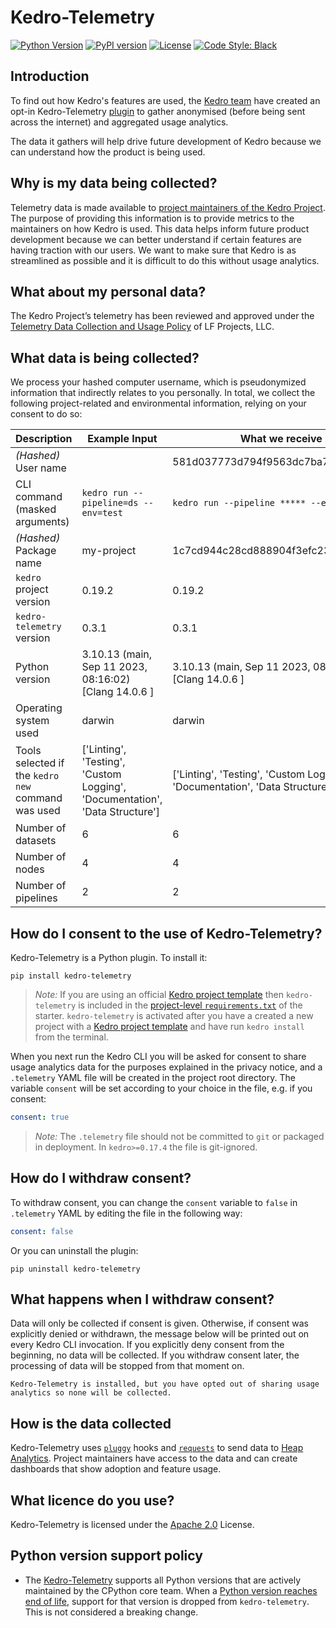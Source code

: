 # Kedro-Telemetry

[![Python Version](https://img.shields.io/badge/python-3.8%20%7C%203.9%20%7C%203.10%20%7C%203.11-blue.svg)](https://pypi.org/project/kedro-telemetry/)
[![PyPI version](https://badge.fury.io/py/kedro-telemetry.svg)](https://pypi.org/project/kedro-telemetry/)
[![License](https://img.shields.io/badge/license-Apache%202.0-blue.svg)](https://opensource.org/licenses/Apache-2.0)
[![Code Style: Black](https://img.shields.io/badge/code%20style-black-black.svg)](https://github.com/ambv/black)

## Introduction

To find out how Kedro's features are used, the [Kedro team](https://github.com/kedro-org/kedro) have created an opt-in Kedro-Telemetry [plugin](https://kedro.readthedocs.io/en/stable/07_extend_kedro/04_plugins.html) to gather anonymised (before being sent across the internet) and aggregated usage analytics.

The data it gathers will help drive future development of Kedro because we can understand how the product is being used.

## Why is my data being collected?

Telemetry data is made available to [project maintainers of the Kedro Project](https://kedro.readthedocs.io/en/stable/faq/faq.html#who-maintains-kedro). The purpose of providing this information is to provide metrics to the maintainers on how Kedro is used. This data helps inform future product development because we can better understand if certain features are having traction with our users. We want to make sure that Kedro is as streamlined as possible and it is difficult to do this without usage analytics.


## What about my personal data?

The Kedro Project’s telemetry has been reviewed and approved under the [Telemetry Data Collection and Usage Policy](https://lfprojects.org/policies/telemetry-data-policy/) of LF Projects, LLC.


## What data is being collected?

We process your hashed computer username, which is pseudonymized information that indirectly relates to you personally. In total, we collect the following project-related and environmental information, relying on your consent to do so:

|Description|Example Input|What we receive|
|-|-|-|
|_(Hashed)_ User name||581d037773d794f9563dc7ba7c43b63d...|
|CLI command (masked arguments)|`kedro run --pipeline=ds --env=test`|`kedro run --pipeline ***** --env *****`|
|_(Hashed)_ Package name|my-project|1c7cd944c28cd888904f3efc2345198507...|
|`kedro` project version|0.19.2|0.19.2|
|`kedro-telemetry` version|0.3.1|0.3.1|
|Python version|3.10.13 (main, Sep 11 2023, 08:16:02) [Clang 14.0.6 ]|3.10.13 (main, Sep 11 2023, 08:16:02) [Clang 14.0.6 ]|
|Operating system used|darwin|darwin|
|Tools selected if the `kedro new` command was used|['Linting', 'Testing', 'Custom Logging', 'Documentation', 'Data Structure']|['Linting', 'Testing', 'Custom Logging', 'Documentation', 'Data Structure']|
|Number of datasets|6|6|
|Number of nodes|4|4|
|Number of pipelines|2|2|

## How do I consent to the use of Kedro-Telemetry?

Kedro-Telemetry is a Python plugin. To install it:

```console
pip install kedro-telemetry
```

> _Note:_ If you are using an official [Kedro project template](https://kedro.readthedocs.io/en/stable/02_get_started/06_starters.html) then `kedro-telemetry` is included in the [project-level `requirements.txt`](https://kedro.readthedocs.io/en/stable/04_kedro_project_setup/01_dependencies.html#kedro-install) of the starter. `kedro-telemetry` is activated after you have a created a new project with a [Kedro project template](https://kedro.readthedocs.io/en/stable/02_get_started/06_starters.html) and have run `kedro install` from the terminal.

When you next run the Kedro CLI you will be asked for consent to share usage analytics data for the purposes explained in the privacy notice, and a `.telemetry` YAML file will be created in the project root directory. The variable `consent` will be set according to your choice in the file, e.g. if you consent:

```yaml
consent: true
```

>*Note:* The `.telemetry` file should not be committed to `git` or packaged in deployment. In `kedro>=0.17.4` the file is git-ignored.

## How do I withdraw consent?

To withdraw consent, you can change the `consent` variable to `false` in `.telemetry` YAML by editing the file in the following way:

```yaml
consent: false
```

Or you can uninstall the plugin:

```console
pip uninstall kedro-telemetry
```

## What happens when I withdraw consent?

Data will only be collected if consent is given. Otherwise, if consent was explicitly denied or withdrawn, the message below will be printed out on every Kedro CLI invocation. If you explicitly deny consent from the beginning, no data will be collected. If you withdraw consent later, the processing of data will be stopped from that moment on.

```
Kedro-Telemetry is installed, but you have opted out of sharing usage analytics so none will be collected.
```

## How is the data collected

Kedro-Telemetry uses [`pluggy`](https://pypi.org/project/pluggy/) hooks and [`requests`](https://pypi.org/project/requests/) to send data to [Heap Analytics](https://heap.io/). Project maintainers have access to the data and can create dashboards that show adoption and feature usage.

## What licence do you use?

Kedro-Telemetry is licensed under the [Apache 2.0](https://github.com/kedro-org/kedro-plugins/blob/main/LICENSE.md) License.

## Python version support policy

* The [Kedro-Telemetry](https://github.com/kedro-org/kedro-plugins/tree/main/kedro-telemetry) supports all Python versions that are actively maintained by the CPython core team. When a [Python version reaches end of life](https://devguide.python.org/versions/#versions), support for that version is dropped from `kedro-telemetry`. This is not considered a breaking change.

